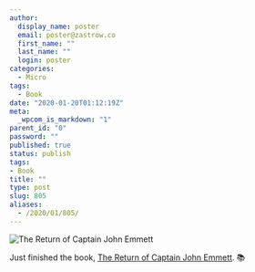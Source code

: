 ```yaml
---
author:
  display_name: poster
  email: poster@zastrow.co
  first_name: ""
  last_name: ""
  login: poster
categories:
  - Micro
tags:
  - Book
date: "2020-01-20T01:12:19Z"
meta:
  _wpcom_is_markdown: "1"
parent_id: "0"
password: ""
published: true
status: publish
tags:
- Book
title: ""
type: post
slug: 805
aliases:
  - /2020/01/805/
---
```

<p><img src="https://i.gr-assets.com/images/S/compressed.photo.goodreads.com/books/1291783843l/9856011.jpg" alt="The Return of Captain John Emmett" /></p>
<p>Just finished the book, <a href="https://www.goodreads.com/review/show/3137765059?utm_medium=api&amp;utm_source=rss">The Return of Captain John Emmett</a>. 📚</p>
